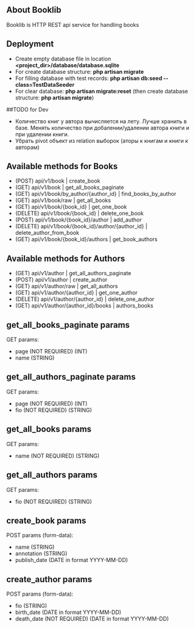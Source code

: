 
## About Booklib

Booklib is HTTP REST api service for handling books

## Deployment

- Create empty database file in location **<project_dir>/database/database.sqlite**
- For create database structure: **php artisan migrate**
- For filling database with test records: **php artisan db:seed --class=TestDataSeeder**
- For clear database: **php artisan migrate:reset** (then create database structure: **php artisan migrate**)

##TODO for Dev
- Количество книг у автора вычисляется на лету. 
  Лучше хранить в базе. 
  Менять количество при добалении/удалении автора книги и при удалении книги.
- Убрать pivot объект из relation выборок (аторы к книгам и книги к авторам)

## Available methods for Books 
- (POST) api/v1/book                             | create_book 
- (GET) api/v1/book                              | get_all_books_paginate  
- (GET) api/v1/book/by_author/{author_id}        | find_books_by_author    
- (GET) api/v1/book/raw                          | get_all_books           
- (GET) api/v1/book/{book_id}                    | get_one_book
- (DELETE) api/v1/book/{book_id}                  | delete_one_book         
- (POST) api/v1/book/{book_id}/author            | add_author
- (DELETE) api/v1/book/{book_id}/author/{author_id} | delete_author_from_book        
- (GET) api/v1/book/{book_id}/authors            | get_book_authors

## Available methods for Authors
- (GET) api/v1/author                            | get_all_authors_paginate
- (POST) api/v1/author                           | create_author
- (GET) api/v1/author/raw                        | get_all_authors
- (GET) api/v1/author/{author_id}                | get_one_author
- (DELETE) api/v1/author/{author_id}             | delete_one_author
- (GET) api/v1/author/{author_id}/books          | authors_books

## get_all_books_paginate params
GET params:
- page (NOT REQUIRED) (INT)
- name (STRING)

## get_all_authors_paginate params
GET params:
- page (NOT REQUIRED) (INT)
- fio (NOT REQUIRED) (STRING)

## get_all_books params
GET params:
- name (NOT REQUIRED) (STRING)

## get_all_authors params
GET params:
- fio (NOT REQUIRED) (STRING)

## create_book params
POST params (form-data):
- name (STRING)
- annotation (STRING)
- publish_date (DATE in format YYYY-MM-DD)

## create_author params
POST params (form-data):
- fio (STRING)
- birth_date (DATE in format YYYY-MM-DD)
- death_date (NOT REQUIRED) (DATE in format YYYY-MM-DD)

